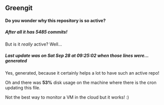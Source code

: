 ## Greengit

#### Do you wonder why this repository is so active?

##### After all it has 5485 commits!

But is it *really* active? Well...

##### Last update was on Sat Sep 28 at 09:25:02 when those lines were... generated

Yes, generated, because it certainly helps a lot to have such an active repo!

Oh and there was **53%** disk usage on the machine
where there is the cron updating this file.

Not the best way to monitor a VM in the cloud but it works! :)
